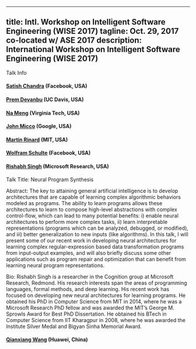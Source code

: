 
---
title: Intl. Workshop on Intelligent Software Engineering (WISE 2017)
tagline: Oct. 29, 2017 co-located w/ ASE 2017
description: International Workshop on Intelligent Software Engineering (WISE 2017)
---

Talk Info

#### [Satish Chandra](https://sites.google.com/site/schandraacmorg/) (Facebook, USA)
####  [Prem Devanbu](http://web.cs.ucdavis.edu/~devanbu/) (UC Davis, USA)
####  [Na Meng](http://people.cs.vt.edu/nm8247/) (Virginia Tech, USA)
####  [John Micco](https://research.google.com/pubs/105187.html) (Google, USA) 
####  [Martin Rinard](http://people.csail.mit.edu/rinard/) (MIT, USA) 
####  [Wolfram Schulte](https://research.fb.com/people/schulte-wolfram/) (Facebook, USA)
####  [Rishabh Singh](https://www.microsoft.com/en-us/research/people/risin/) (Microsoft Research, USA)

Talk Title: Neural Program Synthesis

Abstract:
The key to attaining general artificial intelligence is to develop architectures that are capable of
learning complex algorithmic behaviors modeled as programs. The ability to learn programs allows these
architectures to learn to compose high-level abstractions with complex control-flow, which can lead to many
potential benefits: i) enable neural architectures to perform more complex tasks, ii) learn interpretable
representations (programs which can be analyzed, debugged, or modified), and iii) better generalization
to new inputs (like algorithms). In this talk, I will present some of our recent work in developing neural
architectures for learning complex regular-expression based data transformation programs from input-output examples,
and will also briefly discuss some other applications such as program repair and optimization that can benefit
from learning neural program representations.
 
Bio:
Rishabh Singh is a researcher in the Cognition group at Microsoft Research, Redmond. His research interests span the areas of programming languages, formal methods, and deep learning. His recent work has focused on developing new neural architectures for learning programs. He obtained his PhD in Computer Science from MIT in 2014, where he was a Microsoft Research PhD fellow and was awarded the MIT’s George M. Sprowls Award for Best PhD Dissertation. He obtained his BTech in Computer Science from IIT Kharagpur in 2008, where he was awarded the Institute Silver Medal and Bigyan Sinha Memorial Award.

####  [Qianxiang Wang](http://sei.pku.edu.cn/~wqx/) (Huawei, China)

